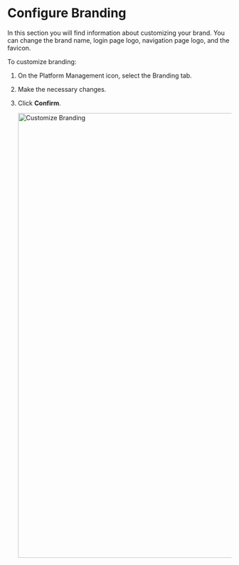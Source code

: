 # Configure Branding

In this section you will find information about customizing your brand. You can change the brand name, login page logo, navigation page logo, and the favicon.

To customize branding:

1. On the Platform Management icon, select the Branding tab.

1. Make the necessary changes.

1. Click **Confirm**.

    <img src="../images/customize-branding.png" alt="Customize Branding" width="1000" height="1000"/>